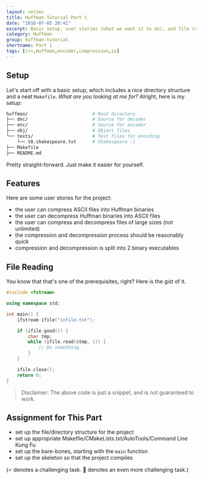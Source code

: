 ```yaml
---
layout: series
title: Huffman Tutorial Part 1
date: "2016-07-05 20:41"
excerpt: Basic setup, user stories (what we want it to do), and file reading.
category: Huffman
group: huffman-tutorial
shortname: Part 1
tags: [c++,Huffman,encoder,compression,io]
---
```


## Setup

Let's start off with a basic setup, which includes a nice directory structure
and a neat `Makefile`. *What are you looking at me for?* Alright, here is my
setup:

``` sh
huffman/                        # Root directory
├── dec/                        # Source for decoder
├── enc/                        # Source for encoder
├── obj/                        # Object files
└── texts/                      # Test files for encoding
    └── t8.shakespeare.txt      # Shakespeare :)
├── Makefile
├── README.md
```

Pretty straight-forward. Just make it easier for yourself.

## Features

Here are some user stories for the project:

- the user can compress ASCII files into Huffman binaries
- the user can decompress Huffman binaries into ASCII files
- the user can compress and decompress files of large sizes (not unlimited)
- the compression and decompression process should be reasonably quick
- compression and decompression is split into 2 binary executables

## File Reading

You know that that's one of the prerequisites, right? Here is the gist of it.

``` cpp
#include <fstream>

using namespace std;

int main() {
    ifstream ifile("infile.txt");

    if (ifile.good()) {
        char tmp;
        while (ifile.read(&tmp, 1)) {
            // Do something
        }
    }

    ifile.close();
    return 0;
}
```

> Disclaimer: The above code is just a snippet, and is not guaranteed to work.

## Assignment for This Part

- set up the file/directory structure for the project
- set up appropriate Makefile/CMakeLists.txt/AutoTools/Command Line Kung Fu
- set up the bare-bones, starting with the `main` function
- set up the skeleton so that the project compiles

(:star: denotes a challenging task. :star2: denotes an even more challenging
    task.)
